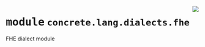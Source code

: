 <!-- markdownlint-disable -->

<a href="../../../../concrete-ml/.venv/lib/python3.9/site-packages/concrete/lang/dialects/fhe.py#L0"><img align="right" style="float:right;" src="https://img.shields.io/badge/-source-cccccc?style=flat-square"></a>

# <kbd>module</kbd> `concrete.lang.dialects.fhe`
FHE dialect module 



